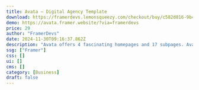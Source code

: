 ```yaml
---
title: Avata — Digital Agency Template
download: https://framerdevs.lemonsqueezy.com/checkout/buy/c582d816-9b4c-4784-8aff-03b511c09563
demo: https://avata.framer.website/?via=framerdevs
price: 29
author: "FramerDevs"
date: 2024-11-30T09:16:37.862Z
description: "Avata offers 4 fascinating homepages and 17 subpages. Avata, created with modern design trends and easy navigation, provides an engaging experience for visitors on any device. Framer's user-friendly features allow for easy customization."
ssg: ["Framer"]
css: []
ui: []
cms: []
category: [Business]
draft: false
---
```

